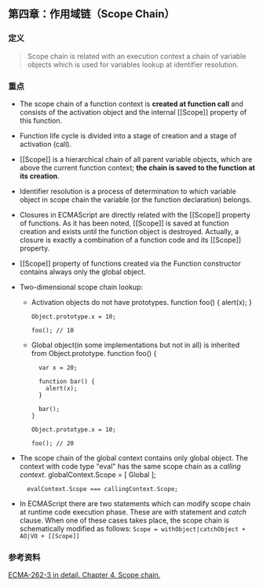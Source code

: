 第四章：作用域链（Scope Chain）
---

### 定义
> Scope chain is related with an execution context a chain of variable objects which is used for variables lookup at identifier resolution.

### 重点
* The scope chain of a function context is **created at function call** and consists of the activation object and the internal [\[Scope\]] property of this function.

* Function life cycle is divided into a stage of creation and a stage of activation (call).

* [\[Scope\]] is a hierarchical chain of all parent variable objects, which are above the current function context; **the chain is saved to the function at its creation**.

* Identifier resolution is a process of determination to which variable object in scope chain the variable (or the function declaration) belongs.

* Closures in ECMAScript are directly related with the [\[Scope\]] property of functions. As it has been noted, [\[Scope\]] is saved at function creation and exists until the function object is destroyed. Actually, a closure is exactly a combination of a function code and its [\[Scope\]] property.

* [\[Scope\]] property of functions created via the Function constructor contains always only the global object.

* Two-dimensional scope chain lookup:
  * Activation objects do not have prototypes.
        function foo() {
          alert(x);
        }

        Object.prototype.x = 10;

        foo(); // 10

  * Global object(in some implementations but not in all) is inherited from Object.prototype.
        function foo() {

          var x = 20;

          function bar() {
            alert(x);
          }

          bar();
        }

        Object.prototype.x = 10;

        foo(); // 20

* The scope chain of the global context contains only global object. The context with code type "eval" has the same scope chain as a *calling context*.
        globalContext.Scope = [
          Global
        ];

        evalContext.Scope === callingContext.Scope;

* In ECMAScript there are two statements which can modify scope chain at runtime code execution phase. These are *with* statement and *catch* clause. When one of these cases takes place, the scope chain is schematically modified as follows: `Scope = withObject|catchObject + AO|VO + [[Scope]]`

### 参考资料
[ECMA-262-3 in detail. Chapter 4. Scope chain.](http://dmitrysoshnikov.com/ecmascript/chapter-4-scope-chain/)